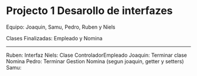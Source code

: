 # Projecto 1 Desarollo de interfazes
Equipo: Joaquin, Samu, Pedro, Ruben y Niels


Clases Finalizadas: Empleado y Nomina

-------------------------------------

Ruben: Interfaz
Niels: Clase ControladorEmpleado
Joaquin: Terminar clase Nomina 
Pedro: Terminar Gestion Nomina (segun joaquin, getter y setters) 
Samu: 

